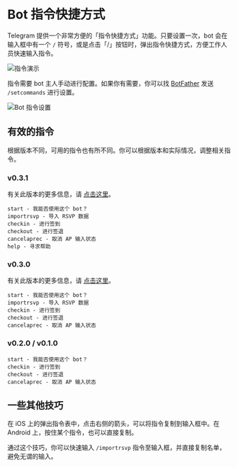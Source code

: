 # Bot 指令快捷方式
Telegram 提供一个非常方便的「指令快捷方式」功能。只要设置一次，bot 会在输入框中有一个 `/` 符号，或是点击「/」按钮时，弹出指令快捷方式，方便工作人员快速输入指令。

![指令演示](https://i.imgur.com/6WDA4ch.gif)

指令需要 bot 主人手动进行配置。如果你有需要，你可以找 [BotFather](https://t.me/botfather) 发送 `/setcommands` 进行设置。

![Bot 指令设置](https://i.imgur.com/kDsdxd6.png)

## 有效的指令
根据版本不同，可用的指令也有所不同。你可以根据版本和实际情况，调整相关指令。

### v0.3.1
有关此版本的更多信息，请 [点击这里](https://github.com/Astrian/IFS-RSVP-Bot/releases/tag/v0.3.1)。

```
start - 我能否使用这个 bot？
importrsvp - 导入 RSVP 数据
checkin - 进行签到
checkout - 进行签退
cancelaprec - 取消 AP 输入状态
help - 寻求帮助
```

### v0.3.0
有关此版本的更多信息，请 [点击这里](https://github.com/Astrian/IFS-RSVP-Bot/releases/tag/v0.3.0)。

```
start - 我能否使用这个 bot？
importrsvp - 导入 RSVP 数据
checkin - 进行签到
checkout - 进行签退
cancelaprec - 取消 AP 输入状态
```

### v0.2.0 / v0.1.0
```
start - 我能否使用这个 bot？
checkin - 进行签到
checkout - 进行签退
cancelaprec - 取消 AP 输入状态
```

## 一些其他技巧
在 iOS 上的弹出指令表中，点击右侧的箭头，可以将指令复制到输入框中。在 Android 上，按住某个指令，也可以直接复制。

通过这个技巧，你可以快速输入 `/importrsvp` 指令至输入框，并直接复制名单，避免无谓的输入。